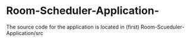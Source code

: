 # Room-Scheduler-Application-
The source code for the application is located in (first) Room-Scueduler-Application/src 
